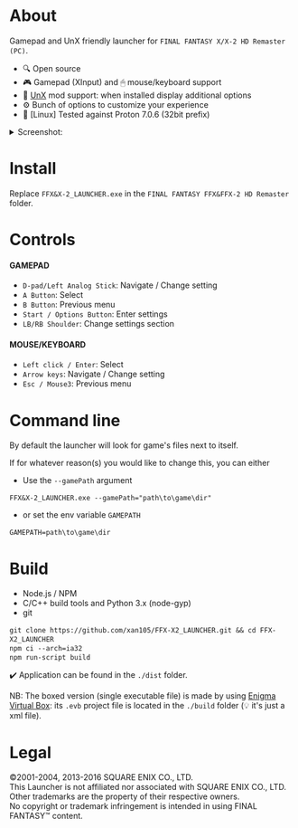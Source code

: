 About
=====

Gamepad and UnX friendly launcher for `FINAL FANTASY X/X-2 HD Remaster (PC)`.

- 🔍 Open source
- 🎮 Gamepad (XInput) and 🖱 mouse/keyboard support
- 🔧 [UnX](https://steamcommunity.com/groups/SpecialK_Mods/discussions/8/2741975115064718432/) mod support: when installed display additional options
- ⚙️ Bunch of options to customize your experience
- 🐧 [Linux] Tested against Proton 7.0.6 (32bit prefix)

<details><summary>Screenshot:</summary>

<p align="center">
<img src="https://github.com/xan105/FFX-X2_LAUNCHER/raw/master/screenshot/main.png"><br />
<em>Main menu</em>
</p>

<p align="center">
<img src="https://github.com/xan105/FFX-X2_LAUNCHER/raw/master/screenshot/settings_unx.png"><br />
<em>Settings (UnX installed)</em>
</p>

<p align="center">
<img src="https://github.com/xan105/FFX-X2_LAUNCHER/raw/master/screenshot/settings_launcher.png"><br />
<em>Launcher settings</em>
</p>

<p align="center">
<img src="https://github.com/xan105/FFX-X2_LAUNCHER/raw/master/screenshot/main_alternate.png"><br />
<em>Main menu (alternate)</em>
</p>

<p align="center">
<img src="https://github.com/xan105/FFX-X2_LAUNCHER/raw/master/screenshot/proton.png"><br />
<em>🐧 Proton 7.0.6</em>
</p>

</details>

Install
=======

Replace `FFX&X-2_LAUNCHER.exe` in the `FINAL FANTASY FFX&FFX-2 HD Remaster` folder.

Controls
========

#### GAMEPAD

- `D-pad/Left Analog Stick`: Navigate / Change setting
- `A Button`: Select
- `B Button`: Previous menu
- `Start / Options Button`: Enter settings
- `LB/RB Shoulder`: Change settings section

#### MOUSE/KEYBOARD

- `Left click / Enter`: Select
- `Arrow keys`: Navigate / Change setting
- `Esc / Mouse3`: Previous menu

Command line
============

By default the launcher will look for game's files next to itself.

If for whatever reason(s) you would like to change this, you can either

- Use the `--gamePath` argument

```
FFX&X-2_LAUNCHER.exe --gamePath="path\to\game\dir"
```

- or set the env variable `GAMEPATH`

```
GAMEPATH=path\to\game\dir
```

Build
=====

- Node.js / NPM
- C/C++ build tools and Python 3.x (node-gyp)
- git
  
```
git clone https://github.com/xan105/FFX-X2_LAUNCHER.git && cd FFX-X2_LAUNCHER
npm ci --arch=ia32 
npm run-script build
```

✔️ Application can be found in the `./dist` folder.

NB: The boxed version (single executable file) is made by using [Enigma Virtual Box](https://enigmaprotector.com/en/aboutvb.html):
its `.evb` project file is located in the `./build` folder (💡 it's just a xml file).

Legal
=====

©2001-2004, 2013-2016 SQUARE ENIX CO., LTD.<br />
This Launcher is not affiliated nor associated with SQUARE ENIX CO., LTD.<br />
Other trademarks are the property of their respective owners.<br />
No copyright or trademark infringement is intended in using FINAL FANTASY™ content.
